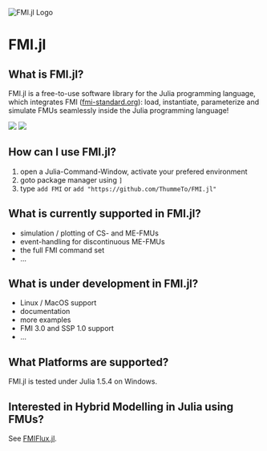 ![FMI.jl Logo](https://github.com/ThummeTo/FMI.jl/blob/main/logo/fmijl_logo_640_320.png "FMI.jl Logo")
# FMI.jl

## What is FMI.jl?
FMI.jl is a free-to-use software library for the Julia programming language, which integrates FMI ([fmi-standard.org](http://fmi-standard.org/)): load, instantiate, parameterize and simulate FMUs seamlessly inside the Julia programming language!

[![](https://img.shields.io/badge/docs-stable-blue.svg)](https://ThummeTo.github.io/FMI.jl/stable)
[![](https://img.shields.io/badge/docs-dev-blue.svg)](https://ThummeTo.github.io/FMI.jl/dev)

## How can I use FMI.jl?
1. open a Julia-Command-Window, activate your prefered environment
1. goto package manager using ```]```
1. type ```add FMI``` or ```add "https://github.com/ThummeTo/FMI.jl"```

## What is currently supported in FMI.jl?
- simulation / plotting of CS- and ME-FMUs
- event-handling for discontinuous ME-FMUs
- the full FMI command set
- ...

## What is under development in FMI.jl?
- Linux / MacOS support
- documentation
- more examples
- FMI 3.0 and SSP 1.0 support
- ...

## What Platforms are supported?
FMI.jl is tested under Julia 1.5.4 on Windows.

## Interested in Hybrid Modelling in Julia using FMUs?
See [FMIFlux.jl](https://github.com/ThummeTo/FMIFlux.jl).
